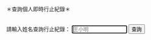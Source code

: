 <html>
<head>
<meta charset="UTF-8" />
<script type="text/javascript">
</script>
</head>
<body>
＊查詢個人即時行止紀錄＊<br><br>
  
請輸入姓名查詢行止紀錄：
<input type="text" id="name" placeholder="王小明" size="15" autofocus/>
<input type="button" name="list" value="查詢" onclick="result();"> <!--  all.js -->
<br>
<font size="1"><span id="result"></span></font><br>
<script src="./all.js"></script>

</body>
</html>
